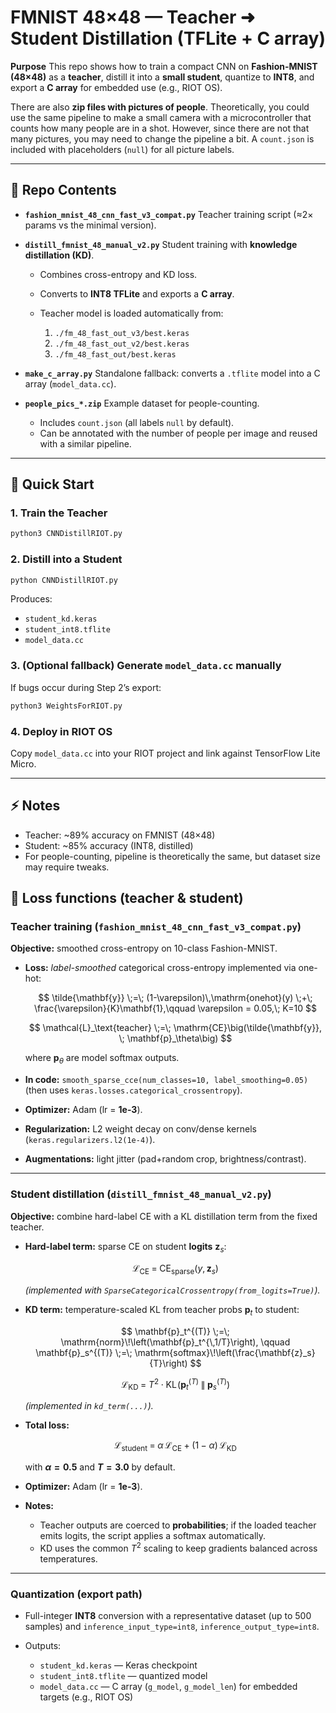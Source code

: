 # FMNIST 48×48 — Teacher ➜ Student Distillation (TFLite + C array)

**Purpose**
This repo shows how to train a compact CNN on **Fashion-MNIST (48×48)** as a **teacher**, distill it into a **small student**, quantize to **INT8**, and export a **C array** for embedded use (e.g., RIOT OS).

There are also **zip files with pictures of people**. Theoretically, you could use the same pipeline to make a small camera with a microcontroller that counts how many people are in a shot. However, since there are not that many pictures, you may need to change the pipeline a bit. A `count.json` is included with placeholders (`null`) for all picture labels.

---

## 📂 Repo Contents

* **`fashion_mnist_48_cnn_fast_v3_compat.py`**
  Teacher training script (≈2× params vs the minimal version).

* **`distill_fmnist_48_manual_v2.py`**
  Student training with **knowledge distillation (KD)**.

  * Combines cross-entropy and KD loss.
  * Converts to **INT8 TFLite** and exports a **C array**.
  * Teacher model is loaded automatically from:

    1. `./fm_48_fast_out_v3/best.keras`
    2. `./fm_48_fast_out_v2/best.keras`
    3. `./fm_48_fast_out/best.keras`

* **`make_c_array.py`**
  Standalone fallback: converts a `.tflite` model into a C array (`model_data.cc`).

* **`people_pics_*.zip`**
  Example dataset for people-counting.

  * Includes `count.json` (all labels `null` by default).
  * Can be annotated with the number of people per image and reused with a similar pipeline.

---

## 🚀 Quick Start

### 1. Train the Teacher

```bash
python3 CNNDistillRIOT.py
```

### 2. Distill into a Student

```bash
python CNNDistillRIOT.py
```

Produces:

* `student_kd.keras`
* `student_int8.tflite`
* `model_data.cc`

### 3. (Optional fallback) Generate `model_data.cc` manually

If bugs occur during Step 2’s export:

```bash
python3 WeightsForRIOT.py
```

### 4. Deploy in RIOT OS

Copy `model_data.cc` into your RIOT project and link against TensorFlow Lite Micro.

---

## ⚡ Notes

* Teacher: \~89% accuracy on FMNIST (48×48)
* Student: \~85% accuracy (INT8, distilled)
* For people-counting, pipeline is theoretically the same, but dataset size may require tweaks.

## 🧮 Loss functions (teacher & student)

### Teacher training (`fashion_mnist_48_cnn_fast_v3_compat.py`)

**Objective:** smoothed cross-entropy on 10-class Fashion-MNIST.

* **Loss:** *label-smoothed* categorical cross-entropy implemented via one-hot:

  $$
  \tilde{\mathbf{y}} \;=\; (1-\varepsilon)\,\mathrm{onehot}(y) \;+\; \frac{\varepsilon}{K}\mathbf{1},\qquad \varepsilon = 0.05,\; K=10
  $$

  $$
  \mathcal{L}_\text{teacher} \;=\; \mathrm{CE}\big(\tilde{\mathbf{y}}, \; \mathbf{p}_\theta\big)
  $$

  where $\mathbf{p}_\theta$ are model softmax outputs.

* **In code:** `smooth_sparse_cce(num_classes=10, label_smoothing=0.05)` (then uses `keras.losses.categorical_crossentropy`).

* **Optimizer:** Adam (lr = **1e-3**).

* **Regularization:** L2 weight decay on conv/dense kernels (`keras.regularizers.l2(1e-4)`).

* **Augmentations:** light jitter (pad+random crop, brightness/contrast).

---

### Student distillation (`distill_fmnist_48_manual_v2.py`)

**Objective:** combine hard-label CE with a KL distillation term from the fixed teacher.

* **Hard-label term:** sparse CE on student **logits** $\mathbf{z}_s$:

  $$
  \mathcal{L}_\text{CE} \;=\; \mathrm{CE}_\text{sparse}\big(y, \mathbf{z}_s\big)
  $$

  *(implemented with `SparseCategoricalCrossentropy(from_logits=True)`).*

* **KD term:** temperature-scaled KL from teacher probs $\mathbf{p}_t$ to student:

  $$
  \mathbf{p}_t^{(T)} \;=\; \mathrm{norm}\!\left(\mathbf{p}_t^{\,1/T}\right), \qquad
  \mathbf{p}_s^{(T)} \;=\; \mathrm{softmax}\!\left(\frac{\mathbf{z}_s}{T}\right)
  $$

  $$
  \mathcal{L}_\text{KD} \;=\; T^2 \cdot \mathrm{KL}\!\left(\mathbf{p}_t^{(T)} \;\|\; \mathbf{p}_s^{(T)}\right)
  $$

  *(implemented in `kd_term(...)`).*

* **Total loss:**

  $$
  \mathcal{L}_\text{student} \;=\; \alpha \,\mathcal{L}_\text{CE} \;+\; (1-\alpha)\,\mathcal{L}_\text{KD}
  $$

  with **$\alpha = 0.5$** and **$T = 3.0$** by default.

* **Optimizer:** Adam (lr = **1e-3**).

* **Notes:**

  * Teacher outputs are coerced to **probabilities**; if the loaded teacher emits logits, the script applies a softmax automatically.
  * KD uses the common $T^2$ scaling to keep gradients balanced across temperatures.

---

### Quantization (export path)

* Full-integer **INT8** conversion with a representative dataset (up to 500 samples) and `inference_input_type=int8`, `inference_output_type=int8`.
* Outputs:

  * `student_kd.keras` — Keras checkpoint
  * `student_int8.tflite` — quantized model
  * `model_data.cc` — C array (`g_model`, `g_model_len`) for embedded targets (e.g., RIOT OS)


